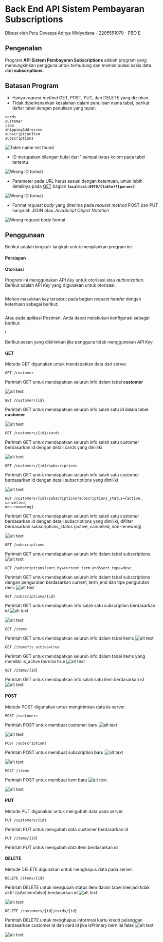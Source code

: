 # Back End API Sistem Pembayaran Subscriptions

Dibuat oleh 
Putu Devasya Aditya Widyadana - 2205551070 - PBO E

## Pengenalan

Program **API Sistem Pembayaran Subscriptions** adalah program yang memungkinkan pengguna untuk terhubung dan memanipulasi basis data dari **subscriptions**.


## Batasan Program

-   Hanya _request method_ GET, POST, PUT, dan DELETE yang dizinkan.
-   Tidak diperkenankan kesalahan dalam penulisan nama tabel, berikut daftar tabel dengan penulisan yang tepat:

```
cards
customer
item
shippingAddresses
subscriptionItem
subscriptions
```

![Table name not found](img/Validate-2.png "Table name not found")

-   ID merupakan bilangan bulat dari 1 sampai batas kolom pada tabel tertentu.

![Wrong ID format](img/Validate-3.png "Wrong ID format")

-   Parameter pada URL harus sesuai dengan ketentuan, untuk lebih detailnya pada [GET](#get) bagian **`localhost:8070/{table}?{params}`**

![Wrong ID format](img/Validate-4.png "Wrong ID format")

-   Format _request body_ yang diterima pada _request method_ POST dan PUT hanyalah JSON atau _JavaScript Object Notation_

![Wrong request body format](img/Validate-5.png "Wrong request body format")

## Penggunaan

Berikut adalah langkah-langkah untuk menjalankan program ini:

#### Persiapan



#### Otorisasi

Program ini menggunakan API _Key_ untuk otorisasi atau _authorization_. Berikut adalah API _Key_ yang digunakan untuk otorisasi:

```

```

Mohon masukkan _key_ tersebut pada bagian _request header_ dengan ketentuan sebagai berikut:

```

```

Atau pada aplikasi Postman, Anda dapat melakukan konfigurasi sebagai berikut:

!

Berikut pesan yang dikirimkan jika pengguna tidak menggunakan _API Key_.


#### GET

Metode GET digunakan untuk mendapatkan data dari server.

```
GET /customer 
```
Perintah GET untuk mendapatkan seluruh info dalam tabel **customer**

![alt text](<img/Screenshot (418).png>)
```
GET /customer/{id} 
```
Perintah GET untuk mendapatkan seluruh info salah satu id dalam tabel **customer**

![alt text](<img/Screenshot (419).png>)
```
GET /customers/{id}/cards 
```
Perintah GET untuk mendapatkan seluruh info salah satu customer berdasarkan id dengan detail cards yang dimiliki

![alt text](<img/Screenshot (422).png>)
```
GET /customers/{id}/subscriptions 
```
Perintah GET untuk mendapatkan seluruh info salah satu customer berdasarkan id dengan detail subscriptions yang dimiliki

![alt text](<img/Screenshot (421).png>)

```
GET /customers/{id}/subscriptions?subscriptions_status={active, cancelled,
non-renewing}
```
Perintah GET untuk mendapatkan seluruh info salah satu customer berdasarkan id dengan detail subscriptions yang dimiliki, difilter berdasarkan subscriptions_status (active, cancelled, non-renewing)

![alt text](<img/Screenshot (424).png>)

```
GET /subscriptions
```
Perintah GET untuk mendapatkan seluruh info dalam tabel subscriptions
![alt text](<img/Screenshot (426).png>)
```
GET /subscriptions?sort_by=current_term_end&sort_type=desc 
```
Perintah GET untuk mendapatkan seluruh info dalam tabel subscriptions dengan pengurutan berdasarkan current_term_end dan tipe pengurutan desc
![alt text](<img/Screenshot (427).png>)
```
GET /subscriptions/{id} 
```
Perintah GET untuk mendapatkan info salah satu subscription berdasarkan id
![alt text](<img/Screenshot (428).png>)

![alt text](<img/Screenshot (429).png>)
```
GET /items 
```
Perintah GET untuk mendapatkan seluruh info dalam tabel items
![alt text](<img/Screenshot (430).png>)
```
GET /items?is_active=true 
```
Perintah GET untuk mendapatkan seluruh info dalam tabel items yang memiliki is_active bernilai true
![alt text](<img/Screenshot (431).png>)

```
GET /items/{id}
```
Perintah GET untuk mendapatkan info salah satu item berdasarkan id
![alt text](<img/Screenshot (432).png>)

#### POST

Metode POST digunakan untuk mengirimkan data ke server.
```
POST /customers
```
Perintah POST untuk membuat customer baru
![alt text](<img/Screenshot (434).png>)

![alt text](<img/Screenshot (435).png>)
```
POST /subscriptions 
```
Perintah POST untuk membuat subscription baru
![alt text](<img/Screenshot (437).png>)

![alt text](<img/Screenshot (438).png>)


```
POST /items
```
Perintah POST untuk membuat item baru
![alt text](<img/Screenshot (439).png>)

![alt text](<img/Screenshot (440).png>)



#### PUT

Metode PUT digunakan untuk mengubah data pada server.
```
PUT /customers/{id}
```
Perintah PUT untuk mengubah data customer berdasarkan id

```
PUT /items/{id}
```
Perintah PUT untuk mengubah data item berdasarkan id

#### DELETE

Metode DELETE digunakan untuk menghapus data pada server.

```
DELETE /items/{id}
```
Perintah DELETE untuk mengubah status item dalam tabel menjadi tidak aktif (isActive=false) berdasarkan id
![alt text](<img/Screenshot (441).png>)

![alt text](<img/Screenshot (442).png>)


```
DELETE /customers/{id}/cards/{id}
```
Perintah DELETE untuk menghapus informasi kartu kredit pelanggan berdasarkan customer id dan card id jika isPrimary bernilai false
![alt text](<img/Screenshot (443).png>)

![alt text](<img/Screenshot (444).png>)

